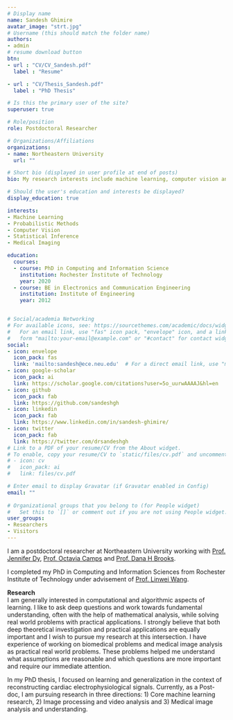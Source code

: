 ```yaml
---
# Display name
name: Sandesh Ghimire
avatar_image: "strt.jpg"
# Username (this should match the folder name)
authors:
- admin
# resume download button
btn:
- url : "CV/CV_Sandesh.pdf"
  label : "Resume"

- url : "CV/Thesis_Sandesh.pdf"
  label : "PhD Thesis"

# Is this the primary user of the site?
superuser: true

# Role/position
role: Postdoctoral Researcher

# Organizations/Affiliations
organizations:
- name: Northeastern University
  url: ""

# Short bio (displayed in user profile at end of posts)
bio: My research interests include machine learning, computer vision and medical imaging.

# Should the user's education and interests be displayed?
display_education: true

interests:
- Machine Learning 
- Probabilistic Methods 
- Computer Vision
- Statistical Inference
- Medical Imaging

education:
  courses:
  - course: PhD in Computing and Information Science
    institution: Rochester Institute of Technology
    year: 2020
  - course: BE in Electronics and Communication Engineering
    institution: Institute of Engineering
    year: 2012


# Social/academia Networking
# For available icons, see: https://sourcethemes.com/academic/docs/widgets/#icons
#   For an email link, use "fas" icon pack, "envelope" icon, and a link in the
#   form "mailto:your-email@example.com" or "#contact" for contact widget.
social:
- icon: envelope
  icon_pack: fas
  link: 'mailto:sandesh@ece.neu.edu'  # For a direct email link, use "mailto:test@example.org".
- icon: google-scholar
  icon_pack: ai
  link: https://scholar.google.com/citations?user=5o_uurwAAAAJ&hl=en
- icon: github
  icon_pack: fab
  link: https://github.com/sandeshgh
- icon: linkedin
  icon_pack: fab
  link: https://www.linkedin.com/in/sandesh-ghimire/
- icon: twitter
  icon_pack: fab
  link: https://twitter.com/drsandeshgh
# Link to a PDF of your resume/CV from the About widget.
# To enable, copy your resume/CV to `static/files/cv.pdf` and uncomment the lines below.  
# - icon: cv
#   icon_pack: ai
#   link: files/cv.pdf

# Enter email to display Gravatar (if Gravatar enabled in Config)
email: ""
  
# Organizational groups that you belong to (for People widget)
#   Set this to `[]` or comment out if you are not using People widget.  
user_groups:
- Researchers
- Visitors
---
```


I am a postdoctoral researcher at Northeastern University working with [Prof. Jennifer Dy](https://scholar.google.com/citations?hl=en&user=6h7b0fAAAAAJ&view_op=list_works&sortby=pubdate), [Prof. Octavia Camps](https://scholar.google.com/citations?user=htt9T1AAAAAJ&hl=en) and [Prof. Dana H Brooks](https://scholar.google.com/citations?user=MR6GYYsAAAAJ&hl=en).

I completed my PhD in Computing and Information Sciences from Rochester Institute of Technology under advisement of [Prof. Linwei Wang](https://pht180.rit.edu/cblwang/).


<!-- ![reviews](../../img/certifacates.jpg) -->
**Research**  
I am generally interested in computational and algorithmic aspects of learning. I like to ask deep questions and work towards fundamental understanding, often  with the help of mathematical analysis, while solving real world problems with practical applications. I strongly believe that both deep theoretical investigation and practical applications are equally important and I wish to pursue my research at this intersection.
I have experience of working on biomedical problems and medical image analysis as practical real world problems. These problems helped me understand what assumptions are reasonable and which questions are more important and require our immediate attention.

In my PhD thesis, I focused on learning and generalization in the context of reconstructing cardiac electrophysiological signals. Currently, as a Post-doc, I am pursuing research in three directions: 1) Core machine learning research, 2) Image processing and video analysis and 3) Medical image analysis and understanding.
